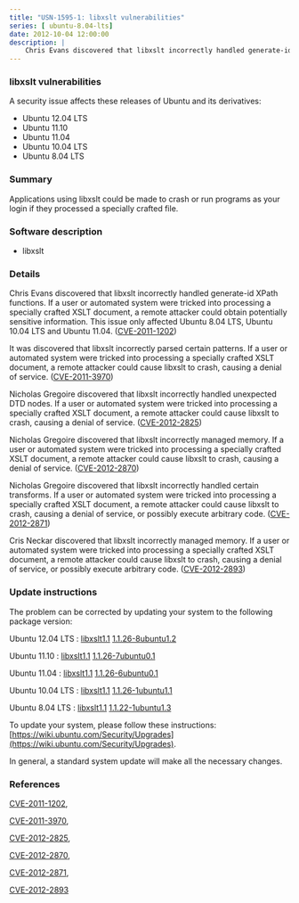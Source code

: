 ```yaml
---
title: "USN-1595-1: libxslt vulnerabilities"
series: [ ubuntu-8.04-lts]
date: 2012-10-04 12:00:00
description: |
    Chris Evans discovered that libxslt incorrectly handled generate-id XPath functions. If a user or automated system were tricked into processing a specially crafted XSLT document, a remote attacker could obtain potentially sensitive information. This issue only affected Ubuntu 8.04 LTS, Ubuntu 10.04 LTS and Ubuntu 11.04. ([CVE-2011-1202](http://people.ubuntu.com/~ubuntu-security/cve/CVE-2011-1202))
--- 
```

 
 


### libxslt vulnerabilities

A security issue affects these releases of Ubuntu and its derivatives:

* Ubuntu 12.04 LTS
* Ubuntu 11.10
* Ubuntu 11.04
* Ubuntu 10.04 LTS
* Ubuntu 8.04 LTS

### Summary

Applications using libxslt could be made to crash or run programs as your login if they processed a specially crafted file.

### Software description

* libxslt 

### Details

Chris Evans discovered that libxslt incorrectly handled generate-id XPath functions. If a user or automated system were tricked into processing a specially crafted XSLT document, a remote attacker could obtain potentially sensitive information. This issue only affected Ubuntu 8.04 LTS, Ubuntu 10.04 LTS and Ubuntu 11.04. ([CVE-2011-1202](http://people.ubuntu.com/~ubuntu-security/cve/CVE-2011-1202))

It was discovered that libxslt incorrectly parsed certain patterns. If a user or automated system were tricked into processing a specially crafted XSLT document, a remote attacker could cause libxslt to crash, causing a denial of service. ([CVE-2011-3970](http://people.ubuntu.com/~ubuntu-security/cve/CVE-2011-3970))

Nicholas Gregoire discovered that libxslt incorrectly handled unexpected DTD nodes. If a user or automated system were tricked into processing a specially crafted XSLT document, a remote attacker could cause libxslt to crash, causing a denial of service. ([CVE-2012-2825](http://people.ubuntu.com/~ubuntu-security/cve/CVE-2012-2825))

Nicholas Gregoire discovered that libxslt incorrectly managed memory. If a user or automated system were tricked into processing a specially crafted XSLT document, a remote attacker could cause libxslt to crash, causing a denial of service. ([CVE-2012-2870](http://people.ubuntu.com/~ubuntu-security/cve/CVE-2012-2870))

Nicholas Gregoire discovered that libxslt incorrectly handled certain transforms. If a user or automated system were tricked into processing a specially crafted XSLT document, a remote attacker could cause libxslt to crash, causing a denial of service, or possibly execute arbitrary code. ([CVE-2012-2871](http://people.ubuntu.com/~ubuntu-security/cve/CVE-2012-2871))

Cris Neckar discovered that libxslt incorrectly managed memory. If a user or automated system were tricked into processing a specially crafted XSLT document, a remote attacker could cause libxslt to crash, causing a denial of service, or possibly execute arbitrary code. ([CVE-2012-2893](http://people.ubuntu.com/~ubuntu-security/cve/CVE-2012-2893)) 

### Update instructions

The problem can be corrected by updating your system to the following package version:

Ubuntu 12.04 LTS
 : [libxslt1.1](https://launchpad.net/ubuntu/+source/libxslt) <span> [1.1.26-8ubuntu1.2](https://launchpad.net/ubuntu/+source/libxslt/1.1.26-8ubuntu1.2) </span> 

Ubuntu 11.10
 : [libxslt1.1](https://launchpad.net/ubuntu/+source/libxslt) <span> [1.1.26-7ubuntu0.1](https://launchpad.net/ubuntu/+source/libxslt/1.1.26-7ubuntu0.1) </span> 

Ubuntu 11.04
 : [libxslt1.1](https://launchpad.net/ubuntu/+source/libxslt) <span> [1.1.26-6ubuntu0.1](https://launchpad.net/ubuntu/+source/libxslt/1.1.26-6ubuntu0.1) </span> 

Ubuntu 10.04 LTS
 : [libxslt1.1](https://launchpad.net/ubuntu/+source/libxslt) <span> [1.1.26-1ubuntu1.1](https://launchpad.net/ubuntu/+source/libxslt/1.1.26-1ubuntu1.1) </span> 

Ubuntu 8.04 LTS
 : [libxslt1.1](https://launchpad.net/ubuntu/+source/libxslt) <span> [1.1.22-1ubuntu1.3](https://launchpad.net/ubuntu/+source/libxslt/1.1.22-1ubuntu1.3) </span> 

To update your system, please follow these instructions: [https://wiki.ubuntu.com/Security/Upgrades](https://wiki.ubuntu.com/Security/Upgrades).

In general, a standard system update will make all the necessary changes. 

### References

 
 [CVE-2011-1202](http://people.ubuntu.com/~ubuntu-security/cve/CVE-2011-1202), 

 [CVE-2011-3970](http://people.ubuntu.com/~ubuntu-security/cve/CVE-2011-3970), 

 [CVE-2012-2825](http://people.ubuntu.com/~ubuntu-security/cve/CVE-2012-2825), 

 [CVE-2012-2870](http://people.ubuntu.com/~ubuntu-security/cve/CVE-2012-2870), 

 [CVE-2012-2871](http://people.ubuntu.com/~ubuntu-security/cve/CVE-2012-2871), 

 [CVE-2012-2893](http://people.ubuntu.com/~ubuntu-security/cve/CVE-2012-2893)
 


